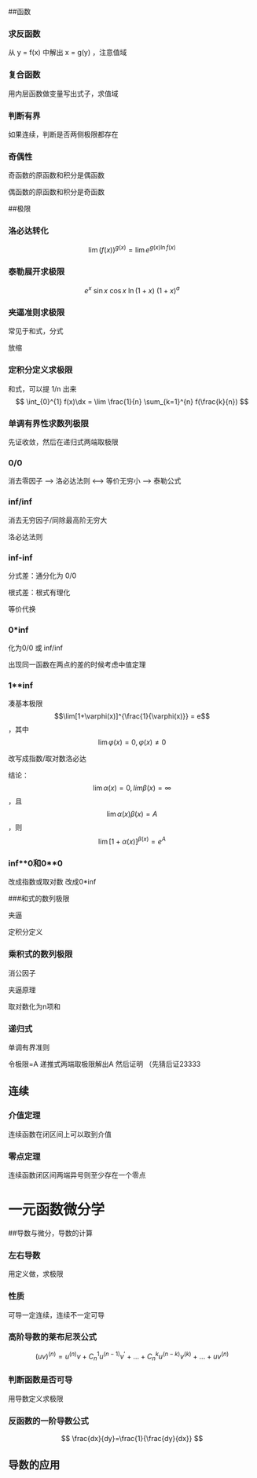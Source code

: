 ##函数

### 求反函数

从 y = f(x) 中解出 x = g(y) ，注意值域

### 复合函数

用内层函数做变量写出式子，求值域

### 判断有界

如果连续，判断是否两侧极限都存在

### 奇偶性

奇函数的原函数和积分是偶函数

偶函数的原函数和积分是奇函数

##极限

### 洛必达转化

$$
\lim(f(x))^{g(x)} = \lim e^{g(x)\ln f(x)}
$$



### 泰勒展开求极限

$$
e^x\ \sin x\ \cos x\ \ln(1+x)\ (1+x)^{a}
$$

### 夹逼准则求极限

常见于和式，分式

放缩

### 定积分定义求极限

和式，可以提 1/n 出来
$$
\int_{0}^{1} f(x)\dx = \lim \frac{1}{n} \sum_{k=1}^{n} f(\frac{k}{n})
$$

### 单调有界性求数列极限

先证收敛，然后在递归式两端取极限

### 0/0

消去零因子 —> 洛必达法则 <—> 等价无穷小 —> 泰勒公式

### inf/inf

消去无穷因子/同除最高阶无穷大

洛必达法则

### inf-inf

分式差：通分化为 0/0

根式差：根式有理化

等价代换

### 0*inf

化为0/0 或 inf/inf

出现同一函数在两点的差的时候考虑中值定理

### 1**inf

凑基本极限 $$\lim[1+\varphi(x)]^{\frac{1}{\varphi(x)}} = e$$，其中 $$\lim \varphi(x) = 0, \varphi(x) \neq 0 $$

改写成指数/取对数洛必达

结论：$$\lim \alpha(x)=0,lim \beta(x) = \infty$$，且$$\lim \alpha(x) \beta(x) = A$$，则
$$
\lim [1+\alpha(x)]^{\beta(x)} = e^{A}
$$

### inf\*\*0和0\*\*0

改成指数或取对数 改成0*inf



###和式的数列极限

夹逼

定积分定义



### 乘积式的数列极限

消公因子

夹逼原理

取对数化为n项和



### 递归式

单调有界准则

令极限=A 递推式两端取极限解出A 然后证明 （先猜后证23333





## 连续

### 介值定理

连续函数在闭区间上可以取到介值

### 零点定理

连续函数闭区间两端异号则至少存在一个零点



# 一元函数微分学

##导数与微分，导数的计算

### 左右导数

用定义做，求极限

### 性质

可导一定连续，连续不一定可导

### 高阶导数的莱布尼茨公式

$$
(uv)^{(n)}=u^{(n)}v+C^1_nu^{(n-1)}v^{'}+...+C^k_nu^{(n-k)}v^{(k)}+...+uv^{(n)}
$$

### 判断函数是否可导

用导数定义求极限

### 反函数的一阶导数公式

$$
\frac{dx}{dy}=\frac{1}{\frac{dy}{dx}}
$$

## 导数的应用

